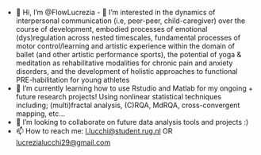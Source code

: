 - 👋 Hi, I’m @FlowLucrezia - 👀 I’m interested in the dynamics of interpersonal communication (i.e, peer-peer, child-caregiver) over the course of development, embodied processes of emotional (dys)regulation across nested timescales, fundamental processes of motor control/learning and artistic experience within the domain of ballet (and other artistic performance sports), the potential of yoga & meditation as rehabilitative modalities for chronic pain and anxiety disorders, and the development of holistic approaches to functional PRE-habilitation for young athletes
- 🌱 I’m currently learning how to use Rstudio and Matlab for my ongoing + future research projects! Using nonlinear statistical techniques including; (multi)fractal analysis, (C)RQA, MdRQA, cross-convergent mapping, etc...
- 💞️ I’m looking to collaborate on future data analysis tools and projects :)
- 📫 How to reach me: l.lucchi@student.rug.nl OR lucrezialucchi29@gmail.com

<!---
FlowLucrezia/FlowLucrezia is a ✨ special ✨ repository because its `README.md` (this file) appears on your GitHub profile.
You can click the Preview link to take a look at your changes.
--->
